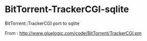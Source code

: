 BitTorrent-TrackerCGI-sqlite
============================

BitTorrent::TrackerCGI port to sqlite

From :
http://www.gluelogic.com/code/BitTorrent/TrackerCGI.pm